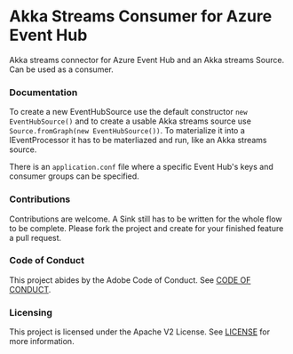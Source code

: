 # Akka Streams Consumer for Azure Event Hub
Akka streams connector for Azure Event Hub and an Akka streams Source. Can be used as a consumer.
### Documentation

To create a new EventHubSource use the default constructor `new EventHubSource()`  and to create a usable Akka streams source use `Source.fromGraph(new EventHubSource())`. To materialize it into
a IEventProcessor it has to be materliazed and run, like an Akka streams source.

There is an `application.conf` file where a specific Event Hub's keys and consumer groups can be specified.


### Contributions

Contributions are welcome. A Sink still has to be written for the whole flow to be complete.
 Please fork the project and create for your finished feature a pull request.
 
### Code of Conduct
 This project abides by the Adobe Code of Conduct. See [CODE OF CONDUCT](CODE_OF_CONDUCT.md).
 
### Licensing
 This project is licensed under the Apache V2 License. See [LICENSE](LICENSE) for more information.
 
